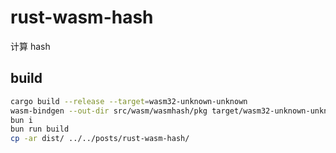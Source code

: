 # rust-wasm-hash

计算 hash

## build

```sh
cargo build --release --target=wasm32-unknown-unknown
wasm-bindgen --out-dir src/wasm/wasmhash/pkg target/wasm32-unknown-unknown/release/wasmhash.wasm
bun i
bun run build
cp -ar dist/ ../../posts/rust-wasm-hash/
```
